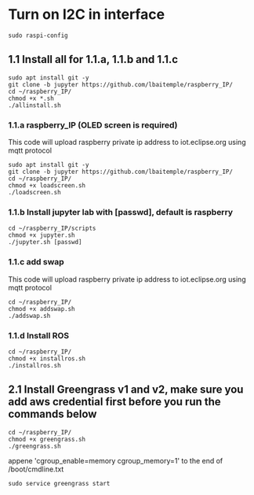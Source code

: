 # Turn on I2C in interface
```
sudo raspi-config
```

## 1.1 Install all for 1.1.a, 1.1.b and 1.1.c
```
sudo apt install git -y
git clone -b jupyter https://github.com/lbaitemple/raspberry_IP/
cd ~/raspberry_IP/
chmod +x *.sh
./allinstall.sh
```

### 1.1.a raspberry_IP (OLED screen is required)
This code will upload raspberry private ip address to iot.eclipse.org using mqtt protocol
```
sudo apt install git -y
git clone -b jupyter https://github.com/lbaitemple/raspberry_IP/
cd ~/raspberry_IP/
chmod +x loadscreen.sh
./loadscreen.sh
```

### 1.1.b Install jupyter lab with [passwd], default is raspberry
```
cd ~/raspberry_IP/scripts
chmod +x jupyter.sh
./jupyter.sh [passwd]
```

### 1.1.c add swap
This code will upload raspberry private ip address to iot.eclipse.org using mqtt protocol
```
cd ~/raspberry_IP/
chmod +x addswap.sh
./addswap.sh
```


### 1.1.d Install ROS

```
cd ~/raspberry_IP/
chmod +x installros.sh
./installros.sh
```


## 2.1 Install Greengrass v1 and v2, make sure you add aws credential first before you run the commands below
```
cd ~/raspberry_IP/
chmod +x greengrass.sh
./greengrass.sh
```
appene 'cgroup_enable=memory cgroup_memory=1' to the end of /boot/cmdline.txt

```
sudo service greengrass start
```
